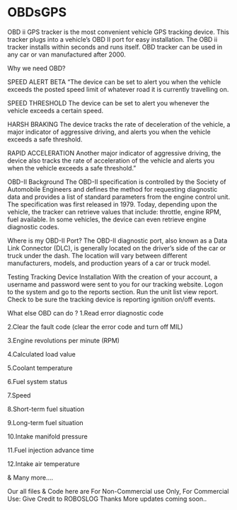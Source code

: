 # OBDsGPS

OBD ii GPS tracker is the most convenient vehicle GPS tracking device. This tracker plugs into a vehicle’s OBD II port for easy installation. The OBD ii tracker installs within seconds and runs itself. OBD tracker can be used in any car or van manufactured after 2000.

Why we need OBD?

SPEED ALERT BETA
 “The device can be set to alert you when the vehicle exceeds the posted speed limit of whatever road it is currently travelling on.

SPEED THRESHOLD
 The device can be set to alert you whenever the vehicle exceeds a certain speed.

HARSH BRAKING
 The device tracks the rate of deceleration of the vehicle, a major indicator of aggressive driving, and alerts you when the vehicle exceeds a safe threshold.

RAPID ACCELERATION
Another major indicator of aggressive driving, the device also tracks the rate of acceleration of the vehicle and alerts you when the vehicle exceeds a safe threshold.”

 
 
 
OBD-II Background
The OBD-II specification is controlled by the Society of Automobile Engineers and defines the method for requesting diagnostic data and provides a list of standard parameters from the engine control unit. The specification was first released in 1979. Today, depending upon the vehicle, the tracker can retrieve values that include: throttle, engine RPM, fuel available. In some vehicles, the device can even retrieve engine diagnostic codes.

Where is my OBD-II Port?
The OBD-II diagnostic port, also known as a Data Link Connector (DLC), is generally located on the driver’s side of the car or truck under the dash. The location will vary between different manufacturers, models, and production years of a car or truck model. 

Testing Tracking Device Installation
With the creation of your account, a username and password were sent to you for our tracking website. Logon to the system and go to the reports section. Run the unit list view report. Check to be sure the tracking device is reporting ignition on/off events.

What else OBD can do ?
1.Read error diagnostic code

2.Clear the fault code (clear the error code and turn off MIL)

3.Engine revolutions per minute (RPM)

4.Calculated load value

5.Coolant temperature

6.Fuel system status

 



7.Speed

8.Short-term fuel situation

9.Long-term fuel situation

10.Intake manifold pressure

11.Fuel injection advance time

12.Intake air temperature

 

& Many more….

 
Our all files & Code here are For Non-Commercial use Only, For Commercial Use: Give Credit to ROBOSLOG
Thanks
More updates coming soon..
